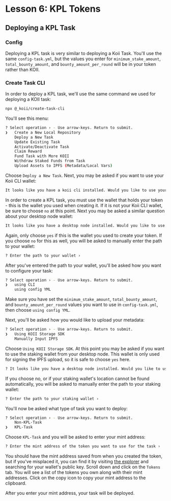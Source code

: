 # Lesson 6: KPL Tokens

## Deploying a KPL Task

### Config

Deploying a KPL task is very similar to deploying a Koii Task. You'll use the same `config-task.yml`, but the values you enter for `minimum_stake_amount`, `total_bounty_amount`, and `bounty_amount_per_round` will be in your token rather than KOII.

### Create Task CLI

In order to deploy a KPL task, we'll use the same command we used for deploying a KOII task:

```sh
npx @_koii/create-task-cli
```

You'll see this menu:

```sh
? Select operation › - Use arrow-keys. Return to submit.
❯   Create a New Local Repository
    Deploy a New Task
    Update Existing Task
    Activate/Deactivate Task
    Claim Reward
    Fund Task with More KOII
    Withdraw Staked Funds from Task
    Upload Assets to IPFS (Metadata/Local Vars)
```

Choose `Deploy a New Task`. Next, you may be asked if you want to use your Koii CLI wallet:

```sh
It looks like you have a koii cli installed. Would you like to use your koii cli key (/home/laura/.config/koii/id.json) to deploy this task? › (y/N)
```

In order to create a KPL task, you must use the wallet that holds your token - this is the wallet you used when creating it. If it is not your Koii CLI wallet, be sure to choose `no` at this point. Next you may be asked a similar question about your desktop node wallet:

```sh
It looks like you have a desktop node installed. Would you like to use your desktop node key (/home/laura/.config/KOII-Desktop-Node/wallets/Laura Work_mainSystemWallet.json) to deploy this task? › (y/N)
```

Again, only choose `yes` if this is the wallet you used to create your token. If you choose `no` for this as well, you will be asked to manually enter the path to your wallet:

```sh
? Enter the path to your wallet ›
```

After you've entered the path to your wallet, you'll be asked how you want to configure your task:

```sh
? Select operation › - Use arrow-keys. Return to submit.
❯   using CLI
    using config YML
```

Make sure you have set the `minimum_stake_amount`, `total_bounty_amount`, and `bounty_amount_per_round` values you want to use in `config-task.yml`, then choose `using config YML`.

Next, you'll be asked how you would like to upload your metadata:

```sh
? Select operation › - Use arrow-keys. Return to submit.
❯   Using KOII Storage SDK
    Manually Input IPFS
```

Choose `Using KOII Storage SDK`. At this point you may be asked if you want to use the staking wallet from your desktop node. This wallet is only used for signing the IPFS upload, so it is safe to choose `yes` here.

```sh
? It looks like you have a desktop node installed. Would you like to use your desktop node staking key (/home/laura/.config/KOII-Desktop-Node/namespace/Laura Work_stakingWallet.json) to sign this upload to IPFS? › (y/N)
```

If you choose no, or if your staking wallet's location cannot be found automatically, you will be asked to manually enter the path to your staking wallet:

```sh
? Enter the path to your staking wallet ›
```

You'll now be asked what type of task you want to deploy:

```sh
? Select operation › - Use arrow-keys. Return to submit.
    Non-KPL-Task
❯   KPL-Task
```

Choose `KPL-Task` and you will be asked to enter your mint address:

```sh
? Enter the mint address of the token you want to use for the task ›
```

You should have the mint address saved from when you created the token, but if you've misplaced it, you can find it by visiting [the explorer](https://explorer.koii.live/) and searching for your wallet's public key. Scroll down and click on the `Tokens` tab. You will see a list of the tokens you own along with their mint addresses. Click on the copy icon to copy your mint address to the clipboard.

After you enter your mint address, your task will be deployed.
